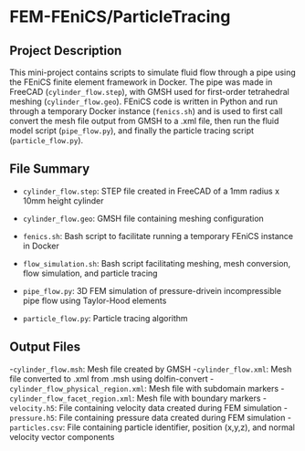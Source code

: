 # FEM-FEniCS/ParticleTracing

## Project Description
This mini-project contains scripts to simulate fluid flow through a pipe using the FEniCS finite element framework in Docker. The pipe was made in FreeCAD (`cylinder_flow.step`), with GMSH used for first-order tetrahedral meshing (`cylinder_flow.geo`). FEniCS code is written in Python and run through a temporary Docker instance (`fenics.sh`) and is used to first call convert the mesh file output from GMSH to a .xml file, then run the fluid model script (`pipe_flow.py`), and finally the particle tracing script (`particle_flow.py`).

## File Summary
- `cylinder_flow.step`: STEP file created in FreeCAD of a 1mm radius x 10mm height cylinder

- `cylinder_flow.geo`: GMSH file containing meshing configuration
- `fenics.sh`: Bash script to facilitate running a temporary FEniCS instance in Docker
- `flow_simulation.sh`: Bash script facilitating meshing, mesh conversion, flow simulation, and particle tracing
- `pipe_flow.py`: 3D FEM simulation of pressure-drivein incompressible pipe flow using Taylor-Hood elements
- `particle_flow.py`: Particle tracing algorithm

## Output Files
-`cylinder_flow.msh`: Mesh file created by GMSH
-`cylinder_flow.xml`: Mesh file converted to .xml from .msh using dolfin-convert
-`cylinder_flow_physical_region.xml`: Mesh file with subdomain markers
-`cylinder_flow_facet_region.xml`: Mesh file with boundary markers
-`velocity.h5`: File containing velocity data created during FEM simulation
-`pressure.h5`: File containing pressure data created during FEM simulation
-`particles.csv`: File containing particle identifier, position (x,y,z), and normal velocity vector components
